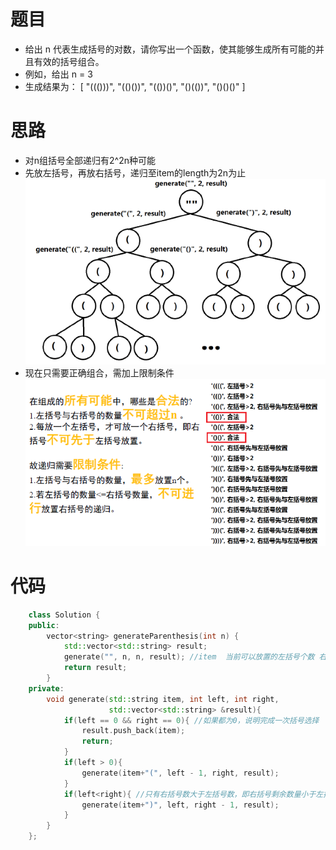 # 题目  
- 给出 n 代表生成括号的对数，请你写出一个函数，使其能够生成所有可能的并且有效的括号组合。
- 例如，给出 n = 3  
- 生成结果为：
    [
      "((()))",
      "(()())",
      "(())()",
      "()(())",
      "()()()"
    ]

# 思路  
- 对n组括号全部递归有2^2n种可能  
- 先放左括号，再放右括号，递归至item的length为2n为止
    ![](https://raw.githubusercontent.com/shuijingasd130/Resource/master/Picture/leetcode_22_2.png)
- 现在只需要正确组合，需加上限制条件
    ![](https://raw.githubusercontent.com/shuijingasd130/Resource/master/Picture/leetcode_22_1.png)  
# 代码  
``` cpp
    class Solution {
    public:
        vector<string> generateParenthesis(int n) {
            std::vector<std::string> result;
            generate("", n, n, result); //item  当前可以放置的左括号个数 右括号个数 最终结果
            return result;       
        }
    private:
        void generate(std::string item, int left, int right, 
                      std::vector<std::string> &result){
            if(left == 0 && right == 0){ //如果都为0，说明完成一次括号选择
                result.push_back(item);
                return;
            }
            if(left > 0){
                generate(item+"(", left - 1, right, result);
            }
            if(left<right){ //只有右括号数大于左括号数，即右括号剩余数量小于左括号才递归右括号
                generate(item+")", left, right - 1, result);
            }
        }
    };
```

